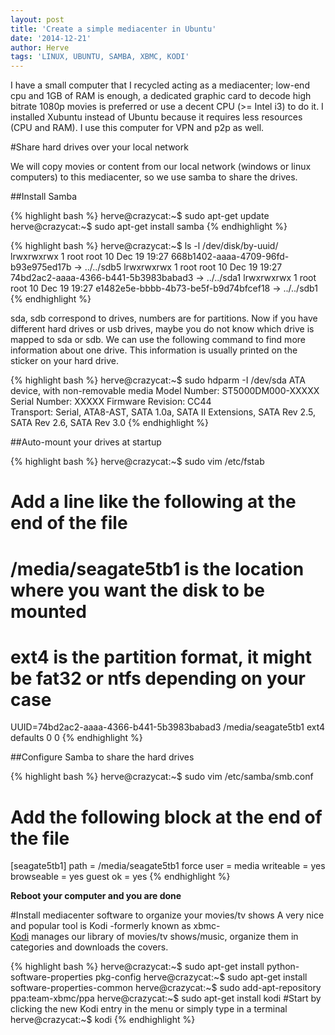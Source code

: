 ```yaml
---
layout: post
title: 'Create a simple mediacenter in Ubuntu'
date: '2014-12-21'
author: Herve
tags: 'LINUX, UBUNTU, SAMBA, XBMC, KODI'
---
```


I have a small computer that I recycled acting as a mediacenter; low-end cpu and 1GB of RAM is enough, a
dedicated graphic card to decode high bitrate 1080p movies is preferred or use a decent CPU (>= Intel i3) to do it.
I installed Xubuntu instead of Ubuntu because it requires less resources (CPU and RAM). I use this computer for VPN and p2p as well.

#Share hard drives over your local network

We will copy movies or content from our local network (windows or linux computers) to this mediacenter, so we use samba to share the drives.

##Install Samba

{% highlight bash %}
herve@crazycat:~$ sudo apt-get update
herve@crazycat:~$ sudo apt-get install samba
{% endhighlight %}


{% highlight bash %}
herve@crazycat:~$ ls -l /dev/disk/by-uuid/
lrwxrwxrwx 1 root root 10 Dec 19 19:27 668b1402-aaaa-4709-96fd-b93e975ed17b -> ../../sdb5
lrwxrwxrwx 1 root root 10 Dec 19 19:27 74bd2ac2-aaaa-4366-b441-5b3983babad3 -> ../../sda1
lrwxrwxrwx 1 root root 10 Dec 19 19:27 e1482e5e-bbbb-4b73-be5f-b9d74bfcef18 -> ../../sdb1
{% endhighlight %}

sda, sdb correspond to drives, numbers are for partitions.
Now if you have different hard drives or usb drives, maybe you do not know which drive is mapped to sda or sdb.
We can use the following command to find more information about one drive. This information is usually printed on the sticker on your hard drive.

{% highlight bash %}
herve@crazycat:~$ sudo hdparm -I /dev/sda
ATA device, with non-removable media
	Model Number:       ST5000DM000-XXXXX                      
	Serial Number:      XXXXX
	Firmware Revision:  CC44    
	Transport:          Serial, ATA8-AST, SATA 1.0a, SATA II Extensions, SATA Rev 2.5, SATA Rev 2.6, SATA Rev 3.0
{% endhighlight %}


##Auto-mount your drives at startup

{% highlight bash %}
herve@crazycat:~$ sudo vim /etc/fstab
# Add a line like the following at the end of the file
# /media/seagate5tb1 is the location where you want the disk to be mounted
# ext4 is the partition format, it might be fat32 or ntfs depending on your case
UUID=74bd2ac2-aaaa-4366-b441-5b3983babad3       /media/seagate5tb1      ext4    defaults        0       0
{% endhighlight %}

##Configure Samba to share the hard drives

{% highlight bash %}
herve@crazycat:~$ sudo vim /etc/samba/smb.conf
# Add the following block at the end of the file
[seagate5tb1]
        path = /media/seagate5tb1
        force user = media
        writeable = yes
        browseable = yes
        guest ok = yes
{% endhighlight %}

**Reboot your computer and you are done**

#Install mediacenter software to organize your movies/tv shows
A very nice and popular tool is Kodi -formerly known as xbmc-  
[Kodi](http://kodi.tv/about/) manages our library of movies/tv shows/music, organize them in categories and downloads the covers.

{% highlight bash %}
herve@crazycat:~$ sudo apt-get install python-software-properties pkg-config
herve@crazycat:~$ sudo apt-get install software-properties-common
herve@crazycat:~$ sudo add-apt-repository ppa:team-xbmc/ppa
herve@crazycat:~$ sudo apt-get install kodi
#Start by clicking the new Kodi entry in the menu or simply type in a terminal
herve@crazycat:~$ kodi
{% endhighlight %}